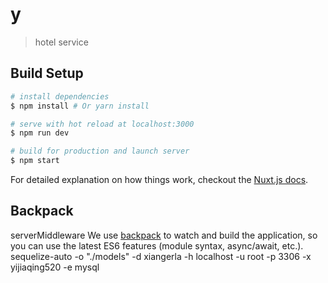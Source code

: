 # y

> hotel service

## Build Setup

``` bash
# install dependencies
$ npm install # Or yarn install

# serve with hot reload at localhost:3000
$ npm run dev

# build for production and launch server
$ npm start
```

For detailed explanation on how things work, checkout the [Nuxt.js docs](https://github.com/nuxt/nuxt.js).

## Backpack
serverMiddleware
We use [backpack](https://github.com/palmerhq/backpack) to watch and build the application, so you can use the latest ES6 features (module syntax, async/await, etc.).
sequelize-auto -o "./models" -d xiangerla -h localhost -u root -p 3306 -x yijiaqing520 -e mysql